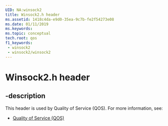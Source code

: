 ```yaml
---
UID: NA:winsock2
title: Winsock2.h header
ms.assetid: 1418c4da-e9d0-35ea-9c7b-fe2f54273e08
ms.date: 01/11/2019
ms.keywords: 
ms.topic: conceptual
tech.root: qos
f1_keywords:
 - winsock2
 - winsock2/winsock2
---
```


# Winsock2.h header


## -description

This header is used by Quality of Service (QOS). For more information, see:

- [Quality of Service (QOS)](../_qos/index.md)

